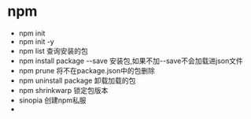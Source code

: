 # npm
- npm init
- npm init -y
- npm list 查询安装的包
- npm install package --save 安装包,如果不加--save不会加载进json文件
- npm prune 将不在package.json中的包删除
- npm uninstall package 卸载加载的包
- npm shrinkwarp 锁定包版本
- sinopia 创建npm私服
- 